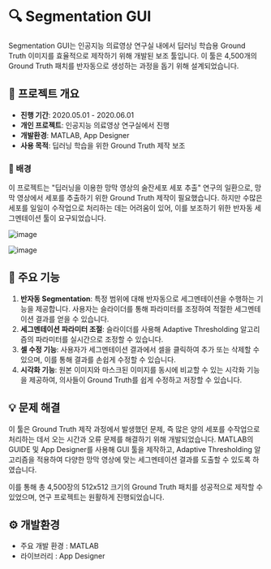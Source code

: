 # 🔍 Segmentation GUI

Segmentation GUI는 인공지능 의료영상 연구실 내에서 딥러닝 학습용 Ground Truth 이미지를 효율적으로 제작하기 위해 개발된 보조 툴입니다. 
이 툴은 4,500개의 Ground Truth 패치를 반자동으로 생성하는 과정을 돕기 위해 설계되었습니다.

## 📖 프로젝트 개요

- **진행 기간**: 2020.05.01 - 2020.06.01
- **개인 프로젝트**: 인공지능 의료영상 연구실에서 진행
- **개발환경**: MATLAB, App Designer
- **사용 목적**: 딥러닝 학습을 위한 Ground Truth 제작 보조

### 🤔 배경
이 프로젝트는 "딥러닝을 이용한 망막 영상의 술잔세포 세포 추출" 연구의 일환으로, 망막 영상에서 세포를 추출하기 위한 Ground Truth 제작이 필요했습니다. 
하지만 수많은 세포를 일일이 수작업으로 처리하는 데는 어려움이 있어, 이를 보조하기 위한 반자동 세그멘테이션 툴이 요구되었습니다.

![image](https://github.com/user-attachments/assets/fef076d3-e6e3-4d15-aa6e-1ef88720cfe9)

![image](https://github.com/user-attachments/assets/3c283a21-7d60-4158-b5d1-8989b31c053d)


## 📌 주요 기능

1. **반자동 Segmentation**: 특정 범위에 대해 반자동으로 세그멘테이션을 수행하는 기능을 제공합니다. 사용자는 슬라이더를 통해 파라미터를 조정하여 적절한 세그멘테이션 결과를 얻을 수 있습니다.
3. **세그멘테이션 파라미터 조절**: 슬라이더를 사용해 Adaptive Thresholding 알고리즘의 파라미터를 실시간으로 조정할 수 있습니다.
4. **셀 수정 기능**: 사용자가 세그멘테이션 결과에서 셀을 클릭하여 추가 또는 삭제할 수 있으며, 이를 통해 결과를 손쉽게 수정할 수 있습니다.
5. **시각화 기능**: 원본 이미지와 마스크된 이미지를 동시에 비교할 수 있는 시각화 기능을 제공하여, 의사들이 Ground Truth를 쉽게 수정하고 저장할 수 있습니다.

## 💡 문제 해결

이 툴은 Ground Truth 제작 과정에서 발생했던 문제, 즉 많은 양의 세포를 수작업으로 처리하는 데서 오는 시간과 오류 문제를 해결하기 위해 개발되었습니다. 
MATLAB의 GUIDE 및 App Designer를 사용해 GUI 툴을 제작하고, Adaptive Thresholding 알고리즘을 적용하여 다양한 망막 영상에 맞는 세그멘테이션 결과를 도출할 수 있도록 하였습니다.

이를 통해 총 4,500장의 512x512 크기의 Ground Truth 패치를 성공적으로 제작할 수 있었으며, 연구 프로젝트는 원활하게 진행되었습니다.

## ⚙️ 개발환경

- 주요 개발 환경 : MATLAB
- 라이브러리 : App Designer
